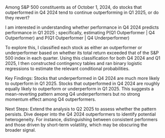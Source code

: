 Among S&P 500 constituents as of October 1, 2024, do stocks that outperformed in Q4 2024 tend to continue outperforming in Q1 2025, or do they revert?

I am interested in understanding whether performance in Q4 2024 predicts performance in Q1 2025 ; specifically, estimating P(Q1 Outperformer | Q4 Outperformer) and 
P(Q1 Outperformer | Q4 Underperformer)

To explore this, I classified each stock as either an outperformer or underperformer based on whether its total return exceeded that of the S&P 500 index in each quarter.
Using this classification for both Q4 2024 and Q1 2025, I then constructed contingency tables and ran binary logistic regressions to estimate the relevant conditional 
probabilities.

Key Findings:
Stocks that underperformed in Q4 2024 are much more likely to outperform in Q1 2025.
Stocks that outperformed in Q4 2024 are roughly equally likely to outperform or underperform in Q1 2025.
This suggests a mean-reverting pattern among Q4 underperformers but no strong momentum effect among Q4 outperformers.

Next Steps:
Extend the analysis to Q2 2025 to assess whether the pattern persists.
Dive deeper into the Q4 2024 outperformers to identify potential heterogeneity.
For instance, distinguishing between consistent performers and those driven by short-term volatility, which may be obscuring the broader signal.
